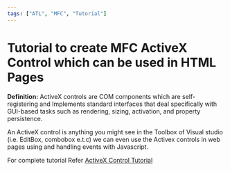 ```yaml
---
tags: ["ATL", "MFC", "Tutorial"]
---
```


# Tutorial to create MFC ActiveX Control which can be used in HTML Pages

<!--markdownlint-disable MD013 MD029 MD036 MD024 MD033 MD040 MD042 MD001 MD051 MD025 MD052-->

**Definition:** ActiveX controls are COM components which are self-registering and Implements standard interfaces that deal specifically with GUI-based tasks such as rendering, sizing, activation, and property persistence.

An ActiveX control is anything you might see in the Toolbox of Visual studio (i.e. EditBox, combobox e.t.c) we can even use the Activex controls in web pages using and handling events with Javascript.

For complete tutorial Refer [ActiveX Control Tutorial](/docs/COM-ATL/ActiveX)
